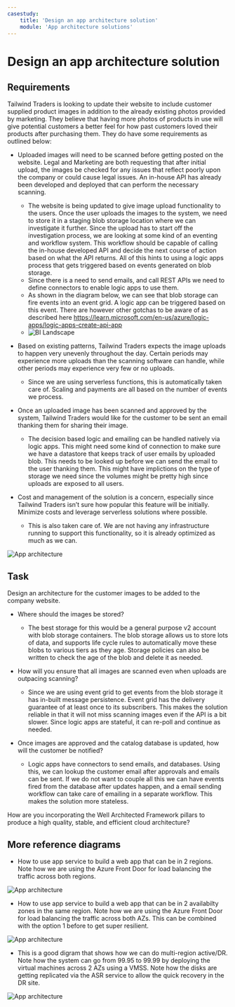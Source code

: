 ```yaml
---
casestudy:
    title: 'Design an app architecture solution'
    module: 'App architecture solutions'
---
```

# Design an app architecture solution

## Requirements

Tailwind Traders is looking to update their website to include customer supplied product images in addition to the already existing photos provided by marketing. They believe that having more photos of products in use will give potential customers a better feel for how past customers loved their products after purchasing them. They do have some requirements as outlined below:

* Uploaded images will need to be scanned before getting posted on the website. Legal and Marketing are both requesting that after initial upload, the images be checked for any issues that reflect poorly upon the company or could cause legal issues. An in-house API has already been developed and deployed that can perform the necessary scanning. 
    * The website is being updated to give image upload functionality to the users. Once the user uploads the images to the system, we need to store it in a staging blob storage location where we can investigate it further. Since the upload has to start off the investigation process, we are looking at some kind of an eventing and workflow system. This workflow should be capable of calling the in-house developed API and decide the next course of action based on what the API returns. All of this hints to using a logic apps process that gets triggered based on events generated on blob storage.
    * Since there is a need to send emails, and call REST APIs we need to define connectors to enable logic apps to use them. 
    * As shown in the diagram below, we can see that blob storage can fire events into an event grid. A logic app can be triggered based on this event. There are however other gotchas to be aware of as described here https://learn.microsoft.com/en-us/azure/logic-apps/logic-apps-create-api-app
    * ![BI Landscape](media/event-grid-functional-model.png)

* Based on existing patterns, Tailwind Traders expects the image uploads to happen very unevenly throughout the day. Certain periods may experience more uploads than the scanning software can handle, while other periods may experience very few or no uploads.
    * Since we are using serverless functions, this is automatically taken care of. Scaling and payments are all based on the number of events we process.

* Once an uploaded image has been scanned and approved by the system, Tailwind Traders would like for the customer to be sent an email thanking them for sharing their image.
    * The decision based logic and emailing can be handled natively via logic apps. This might need some kind of connection to make sure we have a datastore that keeps track of user emails by uploaded blob. This needs to be looked up before we can send the email to the user thanking them. This might have implictions on the type of storage we need since the volumes might be pretty high since uploads are exposed to all users.

* Cost and management of the solution is a concern, especially since Tailwind Traders isn’t sure how popular this feature will be initially. Minimize costs and leverage serverless solutions where possible.
    * This is also taken care of. We are not having any infrastructure running to support this functionality, so it is already optimized as much as we can. 

 

![App architecture](media/Apparchitecture.png)

 

## Task

Design an architecture for the customer images to be added to the company website. 

* Where should the images be stored?
    * The best storage for this would be a general purpose v2 account with blob storage containers. The blob storage allows us to store lots of data, and supports life cycle rules to automatically move these blobs to various tiers as they age. Storage policies can also be written to check the age of the blob and delete it as needed.

* How will you ensure that all images are scanned even when uploads are outpacing scanning?
    * Since we are using event grid to get events from the blob storage it has in-built message persistence. Event grid has the delivery guarantee of at least once to its subscribers. This makes the solution reliable in that it will not miss scanning images even if the API is a bit slower. Since logic apps are stateful, it can re-poll and continue as needed. 

* Once images are approved and the catalog database is updated, how will the customer be notified? 
    * Logic apps have connectors to send emails, and databases. Using this, we can lookup the customer email after approvals and emails can be sent. If we do not want to couple all this we can have events fired from the database after updates happen, and a email sending workflow can take care of emailing in a separate workflow. This makes the solution more stateless.

How are you incorporating the Well Architected Framework pillars to produce a high quality, stable, and efficient cloud architecture?

 ## More reference diagrams

 * How to use app service to build a web app that can be in 2 regions. Note how we are using the Azure Front Door for load balancing the traffic across both regions.

![App architecture](media/multi-region-web-app-diagram.png)

* How to use app service to build a web app that can be in 2 availabilty zones in the same region. Note how we are using the Azure Front Door for load balancing the traffic across both AZs. This can be combined with the option 1 before to get super resilient.

![App architecture](media/zone-redundant-web-app-diagram.png)

* This is a good digram that shows how we can do multi-region active/DR. Note how the system can go from 99.95 to 99.99 by deploying the virtual machines across 2 AZs using a VMSS. Note how the disks are getting replicated via the ASR service to allow the quick recovery in the DR site.

![App architecture](media/architecture-disaster-recovery-multi-tier-app.png)